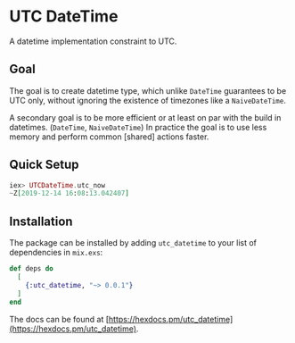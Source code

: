 # UTC DateTime

A datetime implementation constraint to UTC.


## Goal

The goal is to create datetime type, which unlike `DateTime` guarantees to be
UTC only, without ignoring the existence of timezones like a `NaiveDateTime`.

A secondary goal is to be more efficient or at least on par with
the build in datetimes. (`DateTime`, `NaiveDateTime`)
In practice the goal is to use less memory and
perform common [shared] actions faster.


## Quick Setup

```elixir
iex> UTCDateTime.utc_now
~Z[2019-12-14 16:08:13.042407]
```


## Installation

The package can be installed
by adding `utc_datetime` to your list of dependencies in `mix.exs`:

```elixir
def deps do
  [
    {:utc_datetime, "~> 0.0.1"}
  ]
end
```

The docs can be found at [https://hexdocs.pm/utc_datetime](https://hexdocs.pm/utc_datetime).
